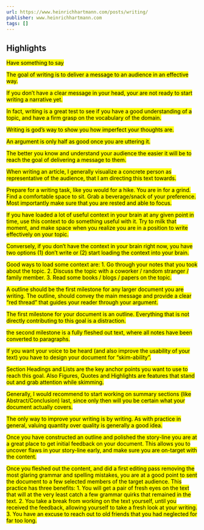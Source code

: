 ```yaml
---
url: https://www.heinrichhartmann.com/posts/writing/
publisher: www.heinrichhartmann.com
tags: []
---
```


## Highlights
<mark>Have something to say</mark>

<mark>The goal of writing is to deliver a message to an audience in an effective way.</mark>

<mark>If you don’t have a clear message in your head, your are not ready to start writing a narrative yet.</mark>

<mark>In fact, writing is a great test to see if you have a good understanding of a topic, and have a firm grasp on the vocabulary of the domain.</mark>

<mark>Writing is god’s way to show you how imperfect your thoughts are.</mark>

<mark>An argument is only half as good once you are uttering it.</mark>

<mark>The better you know and understand your audience the easier it will be to reach the goal of delivering a message to them.</mark>

<mark>When writing an article, I generally visualize a concrete person as representative of the audience, that I am directing this text towards.</mark>

<mark>Prepare for a writing task, like you would for a hike. You are in for a grind. Find a comfortable space to sit. Grab a beverage/snack of your preference. Most importantly make sure that you are rested and able to focus.</mark>

<mark>If you have loaded a lot of useful context in your brain at any given point in time, use this context to do something useful with it. Try to milk that moment, and make space when you realize you are in a position to write effectively on your topic.</mark>

<mark>Conversely, if you don’t have the context in your brain right now, you have two options (1) don’t write or (2) start loading the context into your brain.</mark>

<mark>Good ways to load some context are: 1. Go through your notes that you took about the topic. 2. Discuss the topic with a coworker / random stranger / family member. 3. Read some books / blogs / papers on the topic.</mark>

<mark>A outline should be the first milestone for any larger document you are writing. The outline, should convey the main message and provide a clear “red thread” that guides your reader through your argument.</mark>

<mark>The first milestone for your document is an outline. Everything that is not directly contributing to this goal is a distraction.</mark>

<mark>the second milestone is a fully fleshed out text, where all notes have been converted to paragraphs.</mark>

<mark>If you want your voice to be heard (and also improve the usability of your text) you have to design your document for “skim-ability”.</mark>

<mark>Section Headings and Lists are the key anchor points you want to use to reach this goal. Also Figures, Quotes and Highlights are features that stand out and grab attention while skimming.</mark>

<mark>Generally, I would recommend to start working on summary sections (like Abstract/Conclusion) last, since only then will you be certain what your document actually covers.</mark>

<mark>The only way to improve your writing is by writing. As with practice in general, valuing quantity over quality is generally a good idea.</mark>

<mark>Once you have constructed an outline and polished the story-line you are at a great place to get initial feedback on your document. This allows you to uncover flaws in your story-line early, and make sure you are on-target with the content.</mark>

<mark>Once you fleshed out the content, and did a first editing pass removing the most glaring grammar and spelling mistakes, you are at a good point to sent the document to a few selected members of the target audience. This practice has three benefits: 1. You will get a pair of fresh eyes on the text that will at the very least catch a few grammar quirks that remained in the text. 2. You take a break from working on the text yourself, until you received the feedback, allowing yourself to take a fresh look at your writing. 3. You have an excuse to reach out to old friends that you had neglected for far too long.</mark>

